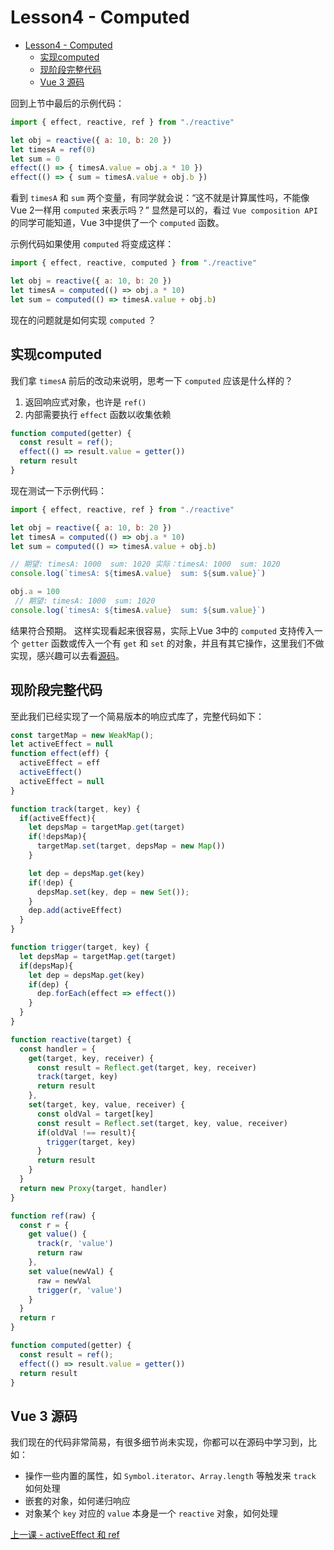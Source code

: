 # Lesson4 - Computed
- [Lesson4 - Computed](#lesson4---computed)
  - [实现computed](#实现computed)
  - [现阶段完整代码](#现阶段完整代码)
  - [Vue 3 源码](#vue-3-源码)

回到上节中最后的示例代码：
```js
import { effect, reactive, ref } from "./reactive"

let obj = reactive({ a: 10, b: 20 })
let timesA = ref(0)
let sum = 0
effect(() => { timesA.value = obj.a * 10 })
effect(() => { sum = timesA.value + obj.b })
```
看到 `timesA` 和 `sum` 两个变量，有同学就会说：“这不就是计算属性吗，不能像Vue 2一样用 `computed` 来表示吗？” 显然是可以的，看过 `Vue composition API` 的同学可能知道，Vue 3中提供了一个 `computed` 函数。

示例代码如果使用 `computed` 将变成这样：
```js
import { effect, reactive, computed } from "./reactive"

let obj = reactive({ a: 10, b: 20 })
let timesA = computed(() => obj.a * 10)
let sum = computed(() => timesA.value + obj.b)
```
现在的问题就是如何实现 `computed` ？

## 实现computed
我们拿 `timesA` 前后的改动来说明，思考一下 `computed` 应该是什么样的？
1. 返回响应式对象，也许是 `ref()`
2. 内部需要执行 `effect` 函数以收集依赖

```js
function computed(getter) {
  const result = ref();
  effect(() => result.value = getter())
  return result
}
```
现在测试一下示例代码：
```js
import { effect, reactive, ref } from "./reactive"

let obj = reactive({ a: 10, b: 20 })
let timesA = computed(() => obj.a * 10)
let sum = computed(() => timesA.value + obj.b)

// 期望: timesA: 1000  sum: 1020 实际：timesA: 1000  sum: 1020
console.log(`timesA: ${timesA.value}  sum: ${sum.value}`)

obj.a = 100
 // 期望: timesA: 1000  sum: 1020
console.log(`timesA: ${timesA.value}  sum: ${sum.value}`)
```
结果符合预期。
这样实现看起来很容易，实际上Vue 3中的 `computed` 支持传入一个 `getter` 函数或传入一个有 `get` 和 `set` 的对象，并且有其它操作，这里我们不做实现，感兴趣可以去看[源码](https://github.com/vuejs/vue-next/blob/master/packages/reactivity/src/computed.ts)。

## 现阶段完整代码
至此我们已经实现了一个简易版本的响应式库了，完整代码如下：
```js
const targetMap = new WeakMap();
let activeEffect = null
function effect(eff) {
  activeEffect = eff
  activeEffect()
  activeEffect = null
}

function track(target, key) {
  if(activeEffect){
    let depsMap = targetMap.get(target)
    if(!depsMap){
      targetMap.set(target, depsMap = new Map())
    }

    let dep = depsMap.get(key)
    if(!dep) {
      depsMap.set(key, dep = new Set());
    }
    dep.add(activeEffect)
  }
}

function trigger(target, key) {
  let depsMap = targetMap.get(target)
  if(depsMap){
    let dep = depsMap.get(key)
    if(dep) {
      dep.forEach(effect => effect())
    }
  }
}

function reactive(target) {
  const handler = {
    get(target, key, receiver) {
      const result = Reflect.get(target, key, receiver)
      track(target, key)
      return result
    },
    set(target, key, value, receiver) {
      const oldVal = target[key]
      const result = Reflect.set(target, key, value, receiver)
      if(oldVal !== result){
        trigger(target, key)
      }
      return result
    }
  }
  return new Proxy(target, handler)
}

function ref(raw) {
  const r = {
    get value() {
      track(r, 'value')
      return raw
    },
    set value(newVal) {
      raw = newVal
      trigger(r, 'value')
    }
  }
  return r
}

function computed(getter) {
  const result = ref();
  effect(() => result.value = getter())
  return result
}
```

## Vue 3 源码
我们现在的代码非常简易，有很多细节尚未实现，你都可以在源码中学习到，比如：
- 操作一些内置的属性，如 `Symbol.iterator`、`Array.length` 等触发来 `track` 如何处理
- 嵌套的对象，如何递归响应
- 对象某个 `key` 对应的 `value` 本身是一个 `reactive` 对象，如何处理

[上一课 - activeEffect 和 ref](./LESSON-3-ACTIVEEFFECT&REF.md) 
